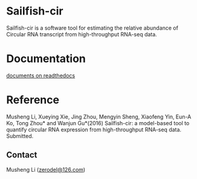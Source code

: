 # Sailfish-cir #

Sailfish-cir is a software tool for estimating the relative abundance of Circular RNA transcript from high-throughput RNA-seq data.

# Documentation #

[documents on readthedocs](http://sailfish-cir.readthedocs.org/en/latest/)

# Reference #
Musheng Li, Xueying Xie, Jing Zhou, Mengyin Sheng, Xiaofeng Yin, Eun-A Ko, Tong Zhou* and Wanjun Gu*(2016) Sailfish-cir: a model-based tool to quantify circular RNA expression from high-throughput RNA-seq data. Submitted.

## Contact ##
Musheng Li (zerodel@126.com) 